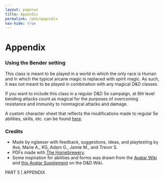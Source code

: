 ```yaml
---
layout: pagenav
title: Appendix
permalink: /phb/appendix
nav-hide: true
---
```


<!-- Homebrewery Link: https://homebrewery.naturalcrit.com/edit/vP9MXg6ODF -->

<h1 id="appendix" class="center-title">
Appendix
</h1>

### Using the Bender setting

This class is meant to be played in a world in which the only race is Human and in which the typical arcane magic is replaced with spirit magic. As such, it was not meant to be played in combination with any magical D&D classes.

If you want to include this class in a regular D&D 5e campaign, at 6th level bending attacks count as magical for the purposes of overcoming resistance and immunity to nonmagical attacks and damage.

A custom character sheet that reflects the modifications made to regular 5e abilities, skills, etc. can be found [here](/tools).

### Credits
- Made by nglaeser with feedback, suggestions, ideas, and playtesting by Ava, Marie A., KG, Adam G., Jamie M., and Trevor S.
- PDFs made with [The Homebrewery](https://homebrewery.naturalcrit.com).
- Some inspiration for abilities and forms was drawn from the <a href="https://avatar.fandom.com/wiki/Bending_arts">Avatar Wiki</a> and <a href="https://www.dandwiki.com/wiki/5e_Classes_(Avatar_Supplement)">this Avatar Supplement</a> on the D&D Wiki.

<div class='pageNumber auto'></div>
<div class='footnote'>PART 5 | APPENDIX</div>
